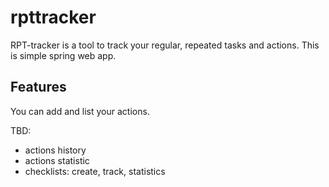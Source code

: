 # rpttracker

RPT-tracker is a tool to track your regular, repeated tasks and actions.
This is simple spring web app.

## Features
You can add and list your actions.

TBD:
* actions history
* actions statistic
* checklists: create, track, statistics